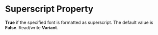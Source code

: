 
# Superscript Property

 **True** if the specified font is formatted as superscript. The default value is **False**. Read/write  **Variant**.

